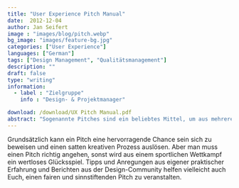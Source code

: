 ```yaml
---
title: "User Experience Pitch Manual"
date:  2012-12-04
author: Jan Seifert
image : "images/blog/pitch.webp"
bg_image: "images/feature-bg.jpg"
categories: ["User Experience"]
languages: ["German"]
tags: ["Design Management", "Qualitätsmanagement"]
description: ""
draft: false
type: "writing"
information:
  - label : "Zielgruppe"
    info : "Design- & Projektmanager"

download: /download/UX Pitch Manual.pdf
abstract: "Sogenannte Pitches sind ein beliebtes Mittel, um aus mehreren Dienstleister einen passenden für sich auszuwählen. Die Erfahrungen, die wir Dienstleister machen, sind allerdings sehr durchwachsen. Es gibt hin und wieder gut organisierte Pitches, die wirklich spannend sind. Aber in der Summe sind die Erfahrungen eher ernüchternd. Nicht nur weil die Regeln häufig einem fairen Wettkampf widersprechen. Wir können uns meist gar nicht vorstellen, dass der Pitch-Ausrichter seine Ziele wirklich erreicht."
---
```


Grundsätzlich kann ein Pitch eine hervorragende Chance sein sich zu beweisen und einen satten kreativen Prozess auslösen. Aber man muss einen Pitch richtig angehen, sonst wird aus einem sportlichen Wettkampf ein wertloses Glücksspiel. Tipps und Anregungen aus eigener praktischer Erfahrung und Berichten aus der Design-Community helfen vielleicht auch Euch, einen fairen und sinnstiftenden Pitch zu veranstalten.
